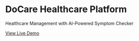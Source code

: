 # DoCare Healthcare Platform

Healthcare Management with AI-Powered Symptom Checker

[View Live Demo]([(https://sarthakbhamare.github.io/Docare/)])
